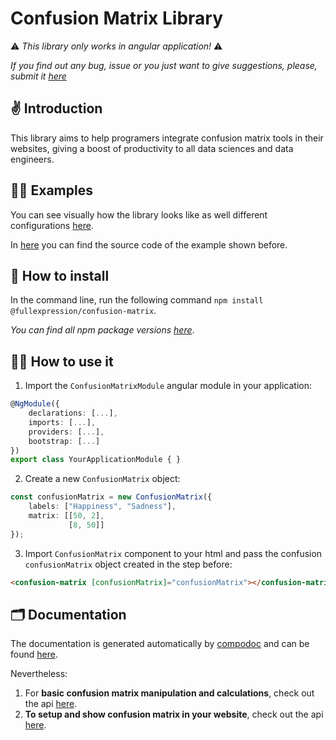 # Confusion Matrix Library

⚠️ *This library only works in angular application!* ⚠️

*If you find out any bug, issue or you just want to give suggestions, please, submit it [here](https://github.com/FullExpression/confusion-matrix/issues)*

## ✌️ Introduction

This library aims to help programers integrate confusion matrix tools in their websites, giving a boost of productivity to all data sciences and data engineers.

## 👨‍🏫 Examples

You can see visually how the library looks like as well different configurations [here](https://fe-confusion-matrix.web.app/).

In [here](https://github.com/FullExpression/confusion-matrix/tree/master/projects/web-app) you can find the source code of the example shown before.

## 🔨 How to install

In the command line, run the following command `npm install @fullexpression/confusion-matrix`.

*You can find all npm package versions [here](https://github.com/FullExpression/confusion-matrix/packages/630932/versions)*.

## 👩‍💻 How to use it

1. Import the `ConfusionMatrixModule` angular module in your application:

```ts
@NgModule({
    declarations: [...],
    imports: [...],
    providers: [...],
    bootstrap: [...]
})
export class YourApplicationModule { }
```

2. Create a new `ConfusionMatrix` object:

```ts
const confusionMatrix = new ConfusionMatrix({
    labels: ["Happiness", "Sadness"], 
    matrix: [[50, 2],
             [8, 50]]
});
```

3. Import `ConfusionMatrix` component to your html and pass the confusion `confusionMatrix` object created in the step before:

```html
<confusion-matrix [confusionMatrix]="confusionMatrix"></confusion-matrix>
```

## 🗂 Documentation

The documentation is generated automatically by [compodoc](https://compodoc.app/) and can be found [here](https://doc-confusion-matrix.web.app/).

Nevertheless:

1. For **basic confusion matrix manipulation and calculations**, check out the api [here](https://doc-confusion-matrix.web.app/classes/ConfusionMatrix.html).
2. **To setup and show confusion matrix in your website**, check out the api [here](https://doc-confusion-matrix.web.app/classes/ConfusionMatrix.html).




